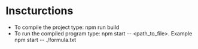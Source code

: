 # Inscturctions
* To compile the project type: npm run build
* To run the compiled program type: npm start -- <path_to_file>. Example npm start -- ./formula.txt